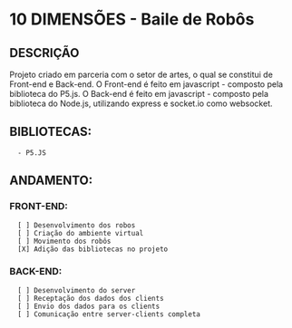 # 10 DIMENSÕES - Baile de Robôs
## DESCRIÇÃO
Projeto criado em parceria com o setor de artes, o qual se constitui de Front-end e Back-end.
O Front-end é feito em javascript - composto pela biblioteca do P5.js.
O Back-end é feito em javascript - composto pela biblioteca do Node.js, utilizando express e socket.io como websocket.

## BIBLIOTECAS:
      - P5.JS


## ANDAMENTO:
### FRONT-END:
      [ ] Desenvolvimento dos robos
      [ ] Criação do ambiente virtual
      [ ] Movimento dos robôs
      [X] Adição das bibliotecas no projeto
      
      
### BACK-END:
      [ ] Desenvolvimento do server
      [ ] Receptação dos dados dos clients
      [ ] Envio dos dados para os clients
      [ ] Comunicação entre server-clients completa
      
